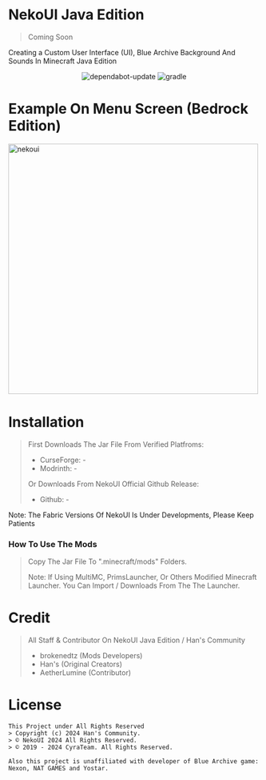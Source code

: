 # NekoUI Java Edition

> Coming Soon

Creating a Custom User Interface (UI), Blue Archive Background And Sounds In Minecraft Java Edition

<div align="center">
<img src="https://github.com/CyraTeam/NekoUI/actions/workflows/dependabot/dependabot-updates/badge.svg" href="https://github.com/CyraTeam/NekoUI/actions/workflows/dependabot/dependabot-updates" alt="dependabot-update">
<img src="https://github.com/CyraTeam/NekoUI/actions/workflows/gradle.yml/badge.svg" href="https://github.com/CyraTeam/NekoUI/actions/workflows/gradle.yml" alt="gradle">
</div>

# Example On Menu Screen (Bedrock Edition)

<img width="500px" height="auto" src="https://github.com/brokenedtzjs/NekoUI-Java-Edition/assets/72795026/08ab7c57-d7b6-4f58-a7f5-27fede530052" alt="nekoui">

# Installation
> First Downloads The Jar File From Verified Platfroms:
> - CurseForge: -
> - Modrinth: -
> 
> Or Downloads From NekoUI Official Github Release:
> - Github: -

Note: The Fabric Versions Of NekoUI Is Under Developments, Please Keep Patients

### How To Use The Mods
> Copy The Jar File To ".minecraft/mods" Folders.
> 
> Note: If Using MultiMC, PrimsLauncher, Or Others Modified Minecraft Launcher. You Can Import / Downloads From The The Launcher.

# Credit

> All Staff & Contributor On NekoUI Java Edition / Han's Community
> - brokenedtz (Mods Developers)
> - Han's (Original Creators)
> - AetherLumine (Contributor)

# License

```
This Project under All Rights Reserved
> Copyright (c) 2024 Han's Community.
> © NekoUI 2024 All Rights Reserved.
> © 2019 - 2024 CyraTeam. All Rights Reserved.

Also this project is unaffiliated with developer of Blue Archive game: Nexon, NAT GAMES and Yostar.
```
